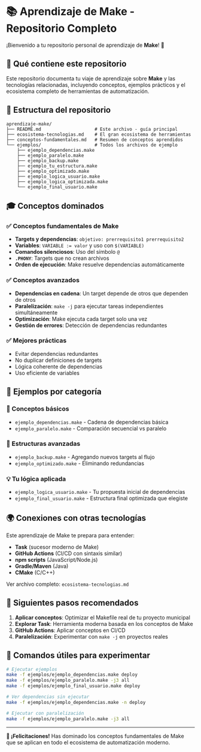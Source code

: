 # 📚 Aprendizaje de Make - Repositorio Completo

¡Bienvenido a tu repositorio personal de aprendizaje de **Make**! 🚀

## 🎯 Qué contiene este repositorio

Este repositorio documenta tu viaje de aprendizaje sobre **Make** y las tecnologías relacionadas, incluyendo conceptos, ejemplos prácticos y el ecosistema completo de herramientas de automatización.

## 📁 Estructura del repositorio

```
aprendizaje-make/
├── README.md                    # Este archivo - guía principal
├── ecosistema-tecnologias.md    # El gran ecosistema de herramientas
├── conceptos-fundamentales.md   # Resumen de conceptos aprendidos
└── ejemplos/                    # Todos los archivos de ejemplo
    ├── ejemplo_dependencias.make
    ├── ejemplo_paralelo.make
    ├── ejemplo_backup.make
    ├── ejemplo_tu_estructura.make
    ├── ejemplo_optimizado.make
    ├── ejemplo_logica_usuario.make
    ├── ejemplo_logica_optimizada.make
    └── ejemplo_final_usuario.make
```

## 🎓 Conceptos dominados

### ✅ Conceptos fundamentales de Make
- **Targets y dependencias**: `objetivo: prerrequisito1 prerrequisito2`
- **Variables**: `VARIABLE := valor` y uso con `$(VARIABLE)`
- **Comandos silenciosos**: Uso del símbolo `@`
- **`.PHONY`**: Targets que no crean archivos
- **Orden de ejecución**: Make resuelve dependencias automáticamente

### ✅ Conceptos avanzados
- **Dependencias en cadena**: Un target depende de otros que dependen de otros
- **Paralelización**: `make -j` para ejecutar tareas independientes simultáneamente
- **Optimización**: Make ejecuta cada target solo una vez
- **Gestión de errores**: Detección de dependencias redundantes

### ✅ Mejores prácticas
- Evitar dependencias redundantes
- No duplicar definiciones de targets
- Lógica coherente de dependencias
- Uso eficiente de variables

## 🔧 Ejemplos por categoría

### 📖 Conceptos básicos
- `ejemplo_dependencias.make` - Cadena de dependencias básica
- `ejemplo_paralelo.make` - Comparación secuencial vs paralelo

### 🚀 Estructuras avanzadas  
- `ejemplo_backup.make` - Agregando nuevos targets al flujo
- `ejemplo_optimizado.make` - Eliminando redundancias

### 💡 Tu lógica aplicada
- `ejemplo_logica_usuario.make` - Tu propuesta inicial de dependencias
- `ejemplo_final_usuario.make` - Estructura final optimizada que elegiste

## 🌍 Conexiones con otras tecnologías

Este aprendizaje de Make te prepara para entender:
- **Task** (sucesor moderno de Make)
- **GitHub Actions** (CI/CD con sintaxis similar)
- **npm scripts** (JavaScript/Node.js)
- **Gradle/Maven** (Java)
- **CMake** (C/C++)

Ver archivo completo: `ecosistema-tecnologias.md`

## 🚀 Siguientes pasos recomendados

1. **Aplicar conceptos**: Optimizar el Makefile real de tu proyecto municipal
2. **Explorar Task**: Herramienta moderna basada en los conceptos de Make  
3. **GitHub Actions**: Aplicar conceptos en CI/CD
4. **Paralelización**: Experimentar con `make -j` en proyectos reales

## 🧪 Comandos útiles para experimentar

```bash
# Ejecutar ejemplos
make -f ejemplos/ejemplo_dependencias.make deploy
make -f ejemplos/ejemplo_paralelo.make -j3 all
make -f ejemplos/ejemplo_final_usuario.make deploy

# Ver dependencias sin ejecutar
make -f ejemplos/ejemplo_dependencias.make -n deploy

# Ejecutar con paralelización
make -f ejemplos/ejemplo_paralelo.make -j3 all
```

---

**🎉 ¡Felicitaciones!** Has dominado los conceptos fundamentales de Make que se aplican en todo el ecosistema de automatización moderno. 